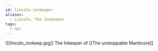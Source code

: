 ```yaml
---
id: lincoln-innkeeper
aliases:
  - Lincoln, The Innkeeper
tags:
  - npc
---
```

![[lincoln_innkeep.jpg]]
The Inkeeper of [[The unstoppable Manticore]]